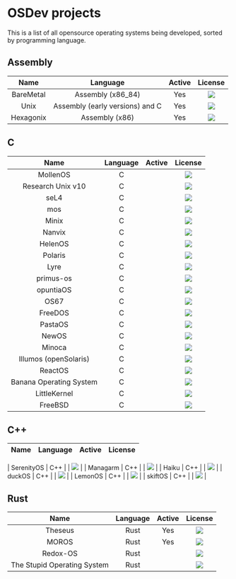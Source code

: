 # OSDev projects

This is a list of all opensource operating systems being developed, sorted by programming language.

## Assembly

| Name          | Language        | Active | License |
|:-------------:|:---------------:|:------:|:-------:|
| BareMetal              | Assembly (x86_84)                | Yes       | ![](https://img.shields.io/github/license/ReturnInfinity/BareMetal.svg)        |
| Unix              | Assembly (early versions) and C                | Yes       | ![](https://img.shields.io/github/license/dspinellis/unix-history-repo.svg)        |
| Hexagonix              | Assembly (x86)                | Yes       | ![](https://img.shields.io/github/license/Hexagonix/hexagonix.svg)        |

## C

| Name          | Language        | Active | License |
|:-------------:|:---------------:|:------:|:-------:|
| MollenOS              | C                |        | ![](https://img.shields.io/github/license/Meulengracht/MollenOS.svg)        |
| Research Unix v10              | C                |        | ![](https://img.shields.io/github/license/Alhadis/Research-Unix-v10.svg)        |
| seL4              | C                |        | ![](https://img.shields.io/github/license/seL4/seL4.svg)        |
| mos              | C                |        | ![](https://img.shields.io/github/license/MQuy/mos.svg)        |
| Minix              | C                |        | ![](https://img.shields.io/github/license/Stichting-MINIX-Research-Foundation/minix.svg)        |
| Nanvix              | C                |        | ![](https://img.shields.io/github/license/nanvix/nanvix.svg)        |
| HelenOS              | C                |        | ![](https://img.shields.io/github/license/HelenOS/helenos.svg)        |
| Polaris              | C                |        | ![](https://img.shields.io/github/license/NSG650/Polaris.svg)        |
| Lyre              | C                |        | ![](https://img.shields.io/github/license/lyre-os/lyre.svg)        |
| primus-os              | C                |        | ![](https://img.shields.io/github/license/araujo88/primus-os.svg)        |
| opuntiaOS              | C                |        | ![](https://img.shields.io/github/license/opuntiaOS-Project/opuntiaOS.svg)        |
| OS67              | C                |        | ![](https://img.shields.io/github/license/SilverRainZ/OS67.svg)        |
| FreeDOS              | C                |        | ![](https://img.shields.io/github/license/FDOS/kernel.svg)        |
| PastaOS              | C                |        | ![](https://img.shields.io/github/license/arighi/pastaos.svg)        |
| NewOS              | C                |        | ![](https://img.shields.io/github/license/travisg/newos.svg)        |
| Minoca              | C                |        | ![](https://img.shields.io/github/license/minoca/os.svg)        |
| Illumos (openSolaris)              | C                |        | ![](https://img.shields.io/github/license/illumos/illumos-gate.svg)        |
| ReactOS              | C                |        | ![](https://img.shields.io/github/license/reactos/reactos.svg)        |
| Banana Operating System              | C                |        | ![](https://img.shields.io/github/license/alexdboxall/Banana-Operating-System.svg)        |
| LittleKernel              | C                |        | ![](https://img.shields.io/github/license/littlekernel/lk.svg)        |
| FreeBSD              | C                |        | ![](https://img.shields.io/github/license/freebsd/freebsd-src.svg)        |

## C++

| Name          | Language        | Active | License |
|:-------------:|:---------------:|:------:|:-------:|

| SerenityOS              | C++                |        | ![](https://img.shields.io/github/license/SerenityOS/serenity.svg)        |
| Managarm              | C++                |        | ![](https://img.shields.io/github/license/managarm/managarm.svg)        |
| Haiku              | C++                |        | ![](https://img.shields.io/github/license/haiku/haiku.svg)        |
| duckOS              | C++                |        | ![](https://img.shields.io/github/license/byteduck/duckOS.svg)        |
| LemonOS              | C++                |        | ![](https://img.shields.io/github/license/LemonOSProject/LemonOS.svg)        |
| skiftOS              | C++                |        | ![](https://img.shields.io/github/license/skiftOS/skift.svg)        |

## Rust

| Name          | Language        | Active | License |
|:-------------:|:---------------:|:------:|:-------:|
| Theseus               | Rust                |    Yes    | ![](https://img.shields.io/github/license/theseus-os/Theseus.svg)        |
| MOROS              | Rust                | Yes       | ![](https://img.shields.io/github/license/vinc/moros.svg)        |
| Redox-OS              | Rust                |        | ![](https://img.shields.io/github/license/redox-os/kernel.svg)        |
| The Stupid Operating System              | Rust                |        | ![](https://img.shields.io/github/license/sos-os/kernel.svg)        |
